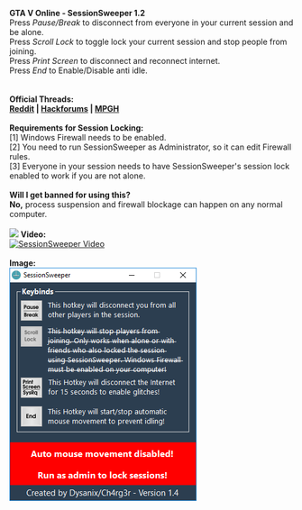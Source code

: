 **GTA V Online - SessionSweeper 1.2**<br>
Press *Pause/Break* to disconnect from everyone in your current session and be alone.<br>
Press *Scroll Lock* to toggle lock your current session and stop people from joining.<br>
Press *Print Screen* to disconnect and reconnect internet.<br>
Press *End* to Enable/Disable anti idle.<br>
<br>
<br>
**Official Threads:<br>
[Reddit](https://www.reddit.com/r/gtaonline/comments/69kib3/program_to_empty_your_session_and_prevent_people/) | [Hackforums](https://hackforums.net/showthread.php?tid=5616391) | [MPGH](http://www.mpgh.net/forum/showthread.php?t=1256022)**<br>
<br>
**Requirements for Session Locking:**<br>
[1] Windows Firewall needs to be enabled.<br>
[2] You need to run SessionSweeper as Administrator, so it can edit Firewall rules.<br>
[3] Everyone in your session needs to have SessionSweeper's session lock enabled to work if you are not alone.<br>
<br>
**Will I get banned for using this?**<br>
**No,** process suspension and firewall blockage can happen on any normal computer.<br>
<br>
<img src="http://image.prntscr.com/image/ec88bfedee994a5b93280f2eebe9b084.png"/>
**Video:**<br>
[![SessionSweeper Video](http://i.imgur.com/xPt330K.png)](https://www.youtube.com/watch?v=lFB9JZ9QQr4 "SessionSweeper Video")<br>
<br>
**Image:**<br>
![Screenshot](view-1-4.png)

